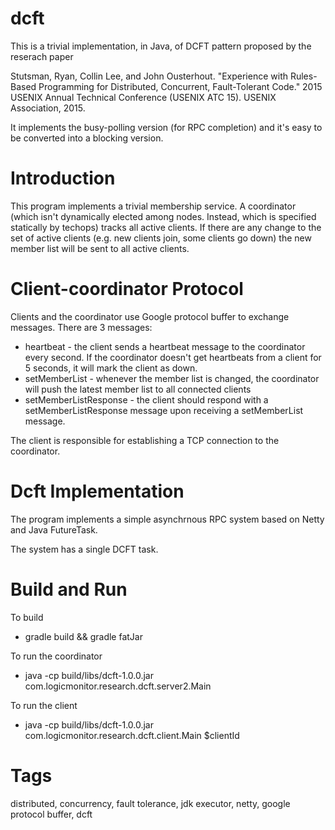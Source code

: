 # dcft
This is a trivial implementation, in Java, of DCFT pattern proposed by the reserach paper

Stutsman, Ryan, Collin Lee, and John Ousterhout. "Experience with Rules-Based Programming for Distributed, Concurrent, Fault-Tolerant Code." 2015 USENIX Annual Technical Conference (USENIX ATC 15). USENIX Association, 2015.

It implements the busy-polling version (for RPC completion) and it's easy to be converted into a blocking version.

# Introduction
This program implements a trivial membership service. A coordinator (which isn't dynamically elected among nodes. Instead, which is specified
statically by techops) tracks all active clients. If there are any change to the set of active clients (e.g. new clients join, some clients go down) 
the new member list will be sent to all active clients.

# Client-coordinator Protocol
Clients and the coordinator use Google protocol buffer to exchange messages. There are 3 messages:
- heartbeat - the client sends a heartbeat message to the coordinator every second. If the coordinator doesn't get heartbeats 
from a client for 5 seconds, it will mark the client as down.
- setMemberList - whenever the member list is changed, the coordinator will push the latest member list to all connected clients
- setMemberListResponse - the client should respond with a setMemberListResponse message upon receiving a setMemberList message.

The client is responsible for establishing a TCP connection to the coordinator. 

# Dcft Implementation
The program implements a simple asynchrnous RPC system based on Netty and Java FutureTask.

The system has a single DCFT task.

# Build and Run
To build
  - gradle build && gradle fatJar
  
To run the coordinator
  - java -cp build/libs/dcft-1.0.0.jar com.logicmonitor.research.dcft.server2.Main
  
To run the client
  - java -cp build/libs/dcft-1.0.0.jar com.logicmonitor.research.dcft.client.Main $clientId

# Tags
distributed, concurrency, fault tolerance, jdk executor, netty, google protocol buffer, dcft
